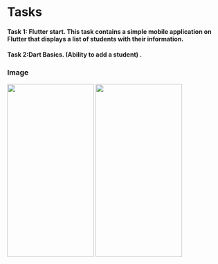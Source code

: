 <h1>Tasks</h1>
<h4>Task 1: Flutter start. This task contains a simple mobile application on Flutter that displays a list of students with their information.</h4>
<h4>Task 2:Dart Basics. (Ability to add a student) .</h4>
<h3>Image</h3>
<div style="display: ">
  <img src="https://github.com/anastasiiavelma/week1-task1-EmpatSchool/assets/103375322/aa657439-9e2b-4f30-8138-43948b8c08b0" style="height: 400px; width: 200px;">
  <img src="https://github.com/anastasiiavelma/tasks-EmpatSchool/assets/103375322/658ed313-ce99-472c-957c-b6701540c940" style="height: 400px; width: 200px;">
</div>
